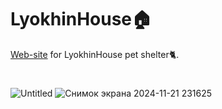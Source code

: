 # LyokhinHouse🏠
[Web-site](https://bigbabydata.github.io/LyokhinHouse/) for LyokhinHouse pet shelter🐈.
#
![Untitled](https://github.com/user-attachments/assets/39c540ba-8054-4b0f-894a-5240b40332ab)
![Снимок экрана 2024-11-21 231625](https://github.com/user-attachments/assets/fe655123-3e4d-4948-98aa-986f7f67bfdc)
